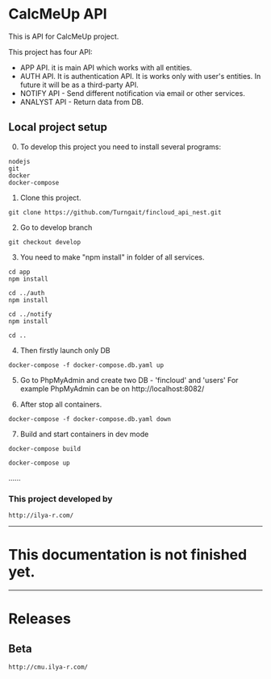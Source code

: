 # CalcMeUp API

This is API for CalcMeUp project.

This project has four API:
- APP API. it is main API which works with all entities.
- AUTH API. It is authentication API. It is works only with user's entities. In future it will be as a third-party API.
- NOTIFY API - Send different notification via email or other services.
- ANALYST API - Return data from DB.

## Local project setup

0. To develop this project you need to install several programs:
```
nodejs
git
docker
docker-compose
```

1. Clone this project.
```
git clone https://github.com/Turngait/fincloud_api_nest.git
```

2. Go to develop branch
```
git checkout develop
```

3. You need to make "npm install" in folder of all services. 
```
cd app
npm install

cd ../auth
npm install

cd ../notify
npm install

cd ..
```

4. Then firstly launch only DB
```
docker-compose -f docker-compose.db.yaml up
```

5. Go to PhpMyAdmin and create two DB - 'fincloud' and 'users'
For example PhpMyAdmin can be on http://localhost:8082/

6. After stop all containers.
```
docker-compose -f docker-compose.db.yaml down
```

7. Build and start containers in dev mode
```
docker-compose build

docker-compose up
```

......

### This project developed by
```
http://ilya-r.com/
```
--------------------------------------------
# This documentation is not finished yet.
--------------------------------------------

# Releases
## Beta
```
http://cmu.ilya-r.com/
```
